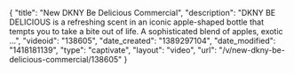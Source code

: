 {
    "title": "New DKNY Be Delicious Commercial",
    "description": "DKNY BE DELICIOUS is a refreshing scent in an iconic apple-shaped bottle that tempts you to take a bite out of life. A sophisticated blend of apples, exotic ...",
    "videoid": "138605",
    "date_created": "1389297104",
    "date_modified": "1418181139",
    "type": "captivate",
    "layout": "video",
    "url": "\/v\/new-dkny-be-delicious-commercial\/138605"
}